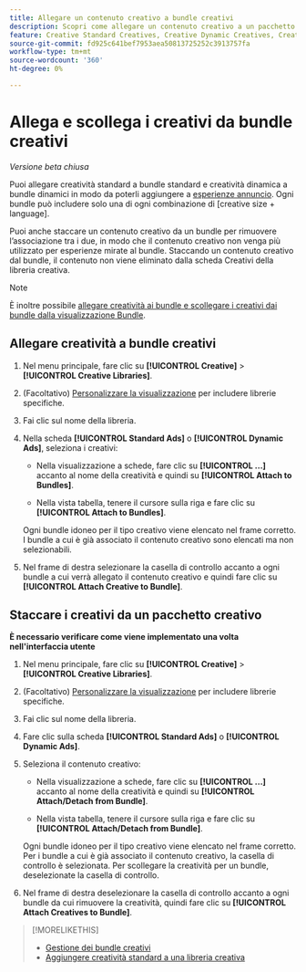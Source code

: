 ```yaml
---
title: Allegare un contenuto creativo a bundle creativi
description: Scopri come allegare un contenuto creativo a un pacchetto creativo.
feature: Creative Standard Creatives, Creative Dynamic Creatives, Creative Bundles
source-git-commit: fd925c641bef7953aea50813725252c3913757fa
workflow-type: tm+mt
source-wordcount: '360'
ht-degree: 0%

---
```


# Allega e scollega i creativi da bundle creativi

*Versione beta chiusa*

Puoi allegare creatività standard a bundle standard e creatività dinamica a bundle dinamici in modo da poterli aggiungere a [esperienze annuncio](/help/creative/experiences/experience-about.md). Ogni bundle può includere solo una di ogni combinazione di \[creative size + language\].

Puoi anche staccare un contenuto creativo da un bundle per rimuovere l’associazione tra i due, in modo che il contenuto creativo non venga più utilizzato per esperienze mirate al bundle. Staccando un contenuto creativo dal bundle, il contenuto non viene eliminato dalla scheda Creativi della libreria creativa.

>[!NOTE]
>
>È inoltre possibile [allegare creatività ai bundle e scollegare i creativi dai bundle dalla visualizzazione Bundle](/help/creative/creative-libraries/bundle-manage.md).

## Allegare creatività a bundle creativi

1. Nel menu principale, fare clic su **[!UICONTROL Creative]** > **[!UICONTROL Creative Libraries]**.

1. (Facoltativo) [Personalizzare la visualizzazione](/help/creative/introduction/customize-data-views.md) per includere librerie specifiche.

1. Fai clic sul nome della libreria.

1. Nella scheda **[!UICONTROL Standard Ads]** o **[!UICONTROL Dynamic Ads]**, seleziona i creativi:

   * Nella visualizzazione a schede, fare clic su **[!UICONTROL ...]** accanto al nome della creatività e quindi su **[!UICONTROL Attach to Bundles]**.

   * Nella vista tabella, tenere il cursore sulla riga e fare clic su **[!UICONTROL Attach to Bundles]**.

   Ogni bundle idoneo per il tipo creativo viene elencato nel frame corretto. I bundle a cui è già associato il contenuto creativo sono elencati ma non selezionabili.

1. Nel frame di destra selezionare la casella di controllo accanto a ogni bundle a cui verrà allegato il contenuto creativo e quindi fare clic su **[!UICONTROL Attach Creative to Bundle]**.

## Staccare i creativi da un pacchetto creativo

**È necessario verificare come viene implementato una volta nell&#39;interfaccia utente**

<!-- Verify and edit all of the following, including the command names and where they're available -- not in UI yet as of 1/17. I'm not sure what the UI will really look like. -->

1. Nel menu principale, fare clic su **[!UICONTROL Creative]** > **[!UICONTROL Creative Libraries]**.

1. (Facoltativo) [Personalizzare la visualizzazione](/help/creative/introduction/customize-data-views.md) per includere librerie specifiche.

1. Fai clic sul nome della libreria.

1. Fare clic sulla scheda **[!UICONTROL Standard Ads]** o **[!UICONTROL Dynamic Ads]**.

1. Seleziona il contenuto creativo:

   * Nella visualizzazione a schede, fare clic su **[!UICONTROL ...]** accanto al nome della creatività e quindi su **[!UICONTROL Attach/Detach from Bundle]**.

   * Nella vista tabella, tenere il cursore sulla riga e fare clic su **[!UICONTROL Attach/Detach from Bundle]**.

   Ogni bundle idoneo per il tipo creativo viene elencato nel frame corretto. Per i bundle a cui è già associato il contenuto creativo, la casella di controllo è selezionata. Per scollegare la creatività per un bundle, deselezionate la casella di controllo.

1. Nel frame di destra deselezionare la casella di controllo accanto a ogni bundle da cui rimuovere la creatività, quindi fare clic su **[!UICONTROL Attach Creatives to Bundle]**.

<!-- What this should be like, but I don't think this will be implemented:

1. Select the creative:

   * In card view, click **[!UICONTROL ...]** next to the creative name, and then click **[!UICONTROL Detach from Bundle]**.
     
   * In table view, hold the cursor over the row and click **[!UICONTROL Detach from Bundle]**.

   Each bundle that's eligible for the creative type is listed in the right frame. Bundles to which the creative is already attached are listed but not selectable.

1. In the right frame, select the check box next to each bundle from which to remove the creative, and then click **[!UICONTROL Detach Creatives from Bundle]**.

1. Select the creative:

   * In card view, click **[!UICONTROL ...]** next to the creative name, and then click **[!UICONTROL Detach from Bundle]**.
     
   * In table view, hold the cursor over the row and click **[!UICONTROL Detach from Bundle]**.

   Each bundle that's eligible for the creative type is listed in the right frame. Bundles to which the creative is already attached are listed but not selectable.

1. In the right frame, select the check box next to each bundle from which to remove the creative, and then click **[!UICONTROL Detach Creatives from Bundle]**.

-->

>[!MORELIKETHIS]
>
>* [Gestione dei bundle creativi](/help/creative/creative-libraries/bundle-manage.md)
>* [Aggiungere creatività standard a una libreria creativa](creative-add-standard.md)
